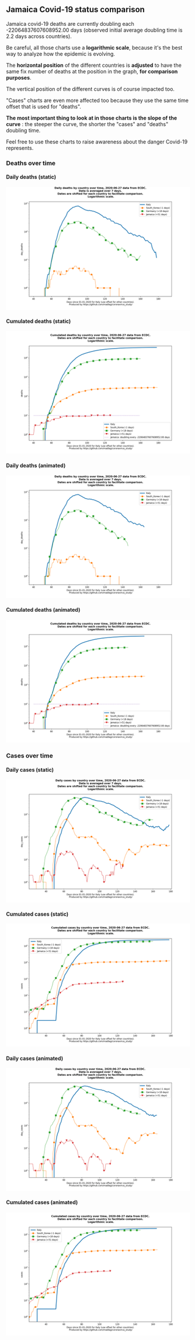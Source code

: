 ## Jamaica Covid-19 status comparison 

Jamaica covid-19 deaths are currently doubling each -22064837607608952.00 days (observed initial average doubling time is 2.2 days across countries).



Be careful, all those charts use a **logarithmic scale**, because it's the best way to analyze how the epidemic is evolving.
 
The **horizontal position** of the different countries is **adjusted** to have the same fix number of deaths at the position in the graph, **for comparison purposes**.

The vertical position of the different curves is of course impacted too.

"Cases" charts are even more affected too because they use the same time offset that is used for "deaths".

**The most important thing to look at in those charts is the slope of the curve** : the steeper the curve, the shorter the "cases" and "deaths" doubling time.

Feel free to use these charts to raise awareness about the danger Covid-19 represents. 


 
### Deaths over time
 
#### Daily deaths (static)
![Jamaica covid-19 daily deaths static chart](https://raw.githubusercontent.com/madlag/coronavirus_study/master/notebooks/graphs/2020-06-27/countries/Jamaica/2020-06-27_Jamaica_day_deaths.png "Jamaica covid-19 day_deaths static chart")   
 
#### Cumulated deaths (static)
![Jamaica covid-19 cumulated deaths static chart](https://raw.githubusercontent.com/madlag/coronavirus_study/master/notebooks/graphs/2020-06-27/countries/Jamaica/2020-06-27_Jamaica_deaths.png "Jamaica covid-19 deaths static chart")   
 
#### Daily deaths (animated)
![Jamaica covid-19 daily deaths animated chart](https://raw.githubusercontent.com/madlag/coronavirus_study/master/notebooks/graphs/2020-06-27/countries/Jamaica/2020-06-27_Jamaica_day_deaths.gif "Jamaica covid-19 day_deaths animated chart")   
 
#### Cumulated deaths (animated)
![Jamaica covid-19 cumulated deaths animated chart](https://raw.githubusercontent.com/madlag/coronavirus_study/master/notebooks/graphs/2020-06-27/countries/Jamaica/2020-06-27_Jamaica_deaths.gif "Jamaica covid-19 deaths animated chart")   

 
### Cases over time
 
#### Daily cases (static)
![Jamaica covid-19 daily cases static chart](https://raw.githubusercontent.com/madlag/coronavirus_study/master/notebooks/graphs/2020-06-27/countries/Jamaica/2020-06-27_Jamaica_day_cases.png "Jamaica covid-19 day_cases static chart")   
 
#### Cumulated cases (static)
![Jamaica covid-19 cumulated cases static chart](https://raw.githubusercontent.com/madlag/coronavirus_study/master/notebooks/graphs/2020-06-27/countries/Jamaica/2020-06-27_Jamaica_cases.png "Jamaica covid-19 cases static chart")   
 
#### Daily cases (animated)
![Jamaica covid-19 daily cases animated chart](https://raw.githubusercontent.com/madlag/coronavirus_study/master/notebooks/graphs/2020-06-27/countries/Jamaica/2020-06-27_Jamaica_day_cases.gif "Jamaica covid-19 day_cases animated chart")   
 
#### Cumulated cases (animated)
![Jamaica covid-19 cumulated cases animated chart](https://raw.githubusercontent.com/madlag/coronavirus_study/master/notebooks/graphs/2020-06-27/countries/Jamaica/2020-06-27_Jamaica_cases.gif "Jamaica covid-19 cases animated chart")   

